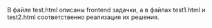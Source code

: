 В файле test.html описаны frontend задачки, а в файлах test1.html и test2.html соответственно реализация их решения.